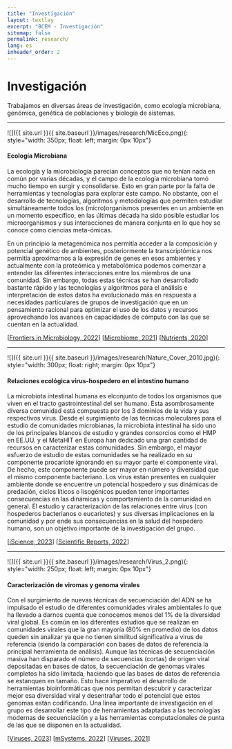 ```yaml
---
title: "Investigación"
layout: textlay
excerpt: "BCEM - Investigación"
sitemap: false
permalink: research/
lang: es
inheader_order: 2
---
```


# Investigación

<!-- <em>"Simplicity is the greatest form of sophistication"</em>  -->
Trabajamos en diversas áreas de investigación, como ecología microbiana, genómica, genética de poblaciones y biología de sistemas.

---

![]({{ site.url }}{{ site.baseurl }}/images/research/MicEco.png){: style="width: 350px; float: left; margin: 0px  10px"}
#### **Ecología Microbiana**

La ecología y la microbiología parecían conceptos que no tenían nada en común por varias décadas, y el campo de la ecología microbiana tomó mucho tiempo en surgir y consolidarse. Esto en gran parte por la falta de herramientas y tecnologías para explorar este campo. No obstante, con el desarrollo de tecnologías, algoritmos y metodologías que permiten estudiar simultáneamente todos los (micro)organismos presentes en un ambiente en un momento específico, en las últimas década ha sido posible estudiar los microorganismos y sus interacciones de manera conjunta en lo que hoy se conoce como ciencias meta-ómicas.

En un principio la metagenómica nos permitía acceder a la composición y potencial genético de ambientes, posteriormente la transcriptómica nos permitía aproximarnos a la expresión de genes en esos ambientes y actualmente con la proteómica y metabolómica podemos comenzar a entender las diferentes interacciones entre los miembros de una comunidad. Sin embargo, todas estas técnicas se han desarrollado bastante rápido y las tecnologías y algoritmos para el análisis e interpretación de estos datos ha evolucionado más en respuesta a necesidades particulares de grupos de investigación que en un pensamiento racional para optimizar el uso de los datos y recursos aprovechando los avances en capacidades de cómputo con las que se cuentan en la actualidad.

[[Frontiers in Microbiology, 2022](https://www.frontiersin.org/articles/10.3389/fmicb.2022.813002/full)]
[[Microbiome, 2021](https://link.springer.com/article/10.1186/s40168-021-01043-8)]
[[Nutrients, 2020](https://www.mdpi.com/2072-6643/12/10/2938)]
  
---

![]({{ site.url }}{{ site.baseurl }}/images/research/Nature_Cover_2010.jpg){: style="width: 300px; float: right; margin: 0px  10px"}
#### **Relaciones ecológica virus-hospedero en el intestino humano**

La microbiota intestinal humana es elconjunto de todos los organismos que viven en el tracto gastrointestinal del ser humano. Esta asombrosamente diversa comunidad está compuesta por los 3 dominios de la vida y sus respectivos virus. Desde el surgimiento de las técnicas moleculares para el estudio de comunidades microbianas, la microbiota intestinal ha sido uno de los principales blancos de estudio y grandes consorcios como el HMP en EE.UU. y el MetaHIT en Europa han dedicado una gran cantidad de recursos en caracterizar estas comunidades. Sin embargo, el mayor esfuerzo de estudio de estas comunidades se ha realizado en su componente procariote ignorando en su mayor parte el componente viral. De hecho, este componente puede ser mayor en número y diversidad que el mismo componente bacteriano. Los virus están presentes en cualquier ambiente donde se encuentre un potencial hospedero y sus dinámicas de predación, ciclos líticos o lisogénicos pueden tener importantes consecuencias en las dinámicas y comportamiento de la comunidad en general. El estudio y caracterización de las relaciones entre virus (con hospederos bacterianos o eucariotes) y sus diversas implicaciones en la comunidad y por ende sus consecuencias en la salud del hospedero humano, son un objetivo importante de la investigación del grupo.

[[iScience, 2023](https://www.cell.com/iscience/fulltext/S2589-0042(23)00084-6?_returnURL=https%3A%2F%2Flinkinghub.elsevier.com%2Fretrieve%2Fpii%2FS2589004223000846%3Fshowall%3Dtrue)]
[[Scientific Reports, 2022](https://www.nature.com/articles/s41598-021-04679-6)]

---

![]({{ site.url }}{{ site.baseurl }}/images/research/Virus_2.png){: style="width: 250px; float: left; margin: 0px  10px"}
#### **Caracterización de viromas y genoma virales**

Con el surgimiento de nuevas técnicas de secuenciación del ADN se ha impulsado el estudio de diferentes comunidades virales ambientales lo que ha llevado a darnos cuenta que conocemos menos del 1% de la diversidad viral global. Es común en los diferentes estudios que se realizan en comunidades virales que la gran mayoría (80% en promedio) de los datos queden sin analizar ya que no tienen similitud significativa a virus de referencia (siendo la comparación con bases de datos de referencia la principal herramienta de análisis). Aunque las técnicas de secuenciación masiva han disparado el número de secuencias (cortas) de origen viral depositadas en bases de datos, la secuenciación de genomas virales completos ha sido limitada, haciendo que las bases de datos de referencia se estanquen en tamaño. Esto hace imperativo el desarrollo de herramientas bioinformáticas que nos permitan descubrir y caracterizar mejor esa diversidad viral y desentrañar todo el potencial que estos genomas están codificando. Una línea importante de investigación en el grupo es desarrollar este tipo de herramientas adaptadas a las tecnologías modernas de secuenciación y a las herramientas computacionales de punta de las que se disponen en la actualidad.

[[Viruses, 2023](https://www.mdpi.com/1999-4915/15/2/519)]
[[mSystems, 2022](https://journals.asm.org/doi/full/10.1128/msystems.00326-22)]
[[Viruses, 2021](https://www.mdpi.com/1999-4915/13/6/1164)]

<!-- <div style="text-align: justify">

{% for reas in site.data.research %}
{% unless reas.past %}
<br>
  <b>{{ reas.title }}</b> 
   {% if reas.with %}<br><em>Mainly with:  {{ reas.with }} </em> {% endif %}<br>
    {{ reas.description }}
{% endunless %}
 
{% endfor %}

<br> -->

<!-- ### Still in the back of my mind -->

<!-- {% for reas in site.data.research %}
{% if reas.past %}
<br>
  <b>{{ reas.title }}</b> 
   {% if reas.with %}<br><em>Mainly with:  {{ reas.with }} </em> {% endif %}<br>
    {{ reas.description }}
{% endif %}
 
{% endfor %}

<br>
</div> -->